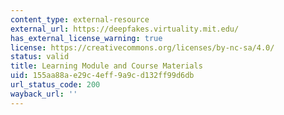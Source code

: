 ```yaml
---
content_type: external-resource
external_url: https://deepfakes.virtuality.mit.edu/
has_external_license_warning: true
license: https://creativecommons.org/licenses/by-nc-sa/4.0/
status: valid
title: Learning Module and Course Materials
uid: 155aa88a-e29c-4eff-9a9c-d132ff99d6db
url_status_code: 200
wayback_url: ''
---
```

